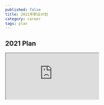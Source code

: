 ```yaml
---
published: false
title: 2021年职业计划
category: career
tags: plan
---
```

## 2021 Plan

<iframe src="https://docs.google.com/spreadsheets/d/e/2PACX-1vQ8XHlO0E7V3_o0zV6CyWkXaeLUl-tv-0KT2nGhnfBfzUiBAmuLcb4j154vil9hLlQzDqFlUF7x0Igk/pubhtml?gid=0&amp;single=true&amp;widget=true&amp;headers=false"></iframe>
